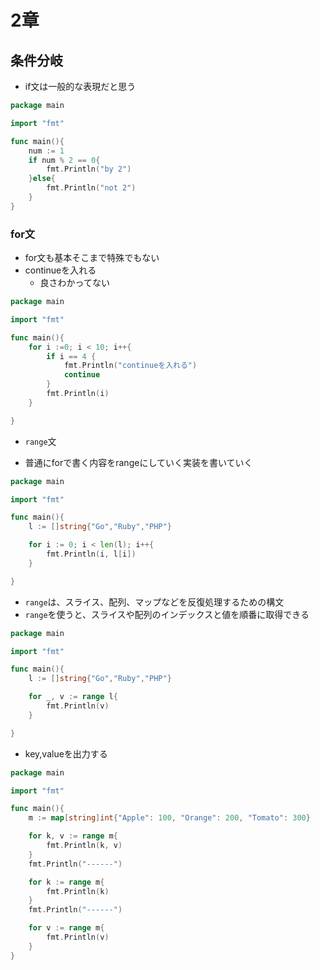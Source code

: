 # 2章
## 条件分岐

- if文は一般的な表現だと思う

```go
package	main

import "fmt"

func main(){
	num := 1
	if num % 2 == 0{
		fmt.Println("by 2")
	}else{
		fmt.Println("not 2")
	}
}
```

### for文

- for文も基本そこまで特殊でもない
- continueを入れる
  - 良さわかってない

```go
package	main

import "fmt"

func main(){
	for i :=0; i < 10; i++{
		if i == 4 {
			fmt.Println("continueを入れる")
			continue
		}
		fmt.Println(i)
	}

}
```

- `range`文

- 普通にforで書く内容をrangeにしていく実装を書いていく

```go
package	main

import "fmt"

func main(){
	l := []string{"Go","Ruby","PHP"}

	for i := 0; i < len(l); i++{
		fmt.Println(i, l[i])
	}

}
```

- `range`は、スライス、配列、マップなどを反復処理するための構文
- `range`を使うと、スライスや配列のインデックスと値を順番に取得できる


```go
package	main

import "fmt"

func main(){
	l := []string{"Go","Ruby","PHP"}

	for _, v := range l{
		fmt.Println(v)
	}

}
```

- key,valueを出力する

```go
package	main

import "fmt"

func main(){
	m := map[string]int{"Apple": 100, "Orange": 200, "Tomato": 300}

	for k, v := range m{
		fmt.Println(k, v)
	}
	fmt.Println("------")

	for k := range m{
		fmt.Println(k)
	}
	fmt.Println("------")

	for v := range m{
		fmt.Println(v)
	}
}
```